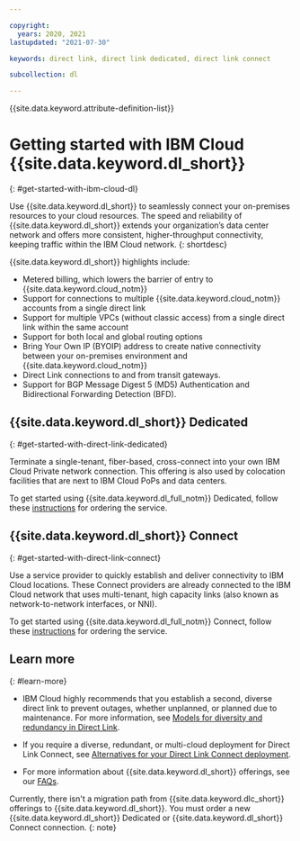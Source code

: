 ```yaml
---

copyright:
  years: 2020, 2021
lastupdated: "2021-07-30"

keywords: direct link, direct link dedicated, direct link connect

subcollection: dl

---
```


{{site.data.keyword.attribute-definition-list}}

# Getting started with IBM Cloud {{site.data.keyword.dl_short}}
{: #get-started-with-ibm-cloud-dl}

Use {{site.data.keyword.dl_short}} to seamlessly connect your on-premises resources to your cloud resources. The speed and reliability of {{site.data.keyword.dl_short}} extends your organization’s data center network and offers more consistent, higher-throughput connectivity, keeping traffic within the IBM Cloud network.
{: shortdesc}

{{site.data.keyword.dl_short}} highlights include:

* Metered billing, which lowers the barrier of entry to {{site.data.keyword.cloud_notm}}
* Support for connections to multiple {{site.data.keyword.cloud_notm}} accounts from a single direct link
* Support for multiple VPCs (without classic access) from a single direct link within the same account
* Support for both local and global routing options
* Bring Your Own IP (BYOIP) address to create native connectivity between your on-premises environment and {{site.data.keyword.cloud_notm}} 
* Direct Link connections to and from transit gateways.
* Support for BGP Message Digest 5 (MD5) Authentication and Bidirectional Forwarding Detection (BFD).

## {{site.data.keyword.dl_short}} Dedicated
{: #get-started-with-direct-link-dedicated}

Terminate a single-tenant, fiber-based, cross-connect into your own IBM Cloud Private network connection. This offering is also used by colocation facilities that are next to IBM Cloud PoPs and data centers.

To get started using {{site.data.keyword.dl_full_notm}} Dedicated, follow these [instructions](/docs/dl?topic=dl-how-to-order-ibm-cloud-dl-dedicated) for ordering the service.

## {{site.data.keyword.dl_short}} Connect
{: #get-started-with-direct-link-connect}

Use a service provider to quickly establish and deliver connectivity to IBM Cloud locations. These Connect providers are already connected to the IBM Cloud network that uses multi-tenant, high capacity links (also known as network-to-network interfaces, or NNI).  

To get started using {{site.data.keyword.dl_full_notm}} Connect, follow these [instructions](/docs/dl?topic=dl-how-to-order-ibm-cloud-dl-connect) for ordering the service.

## Learn more
{: #learn-more}

* IBM Cloud highly recommends that you establish a second, diverse direct link to prevent outages, whether unplanned, or planned due to maintenance. For more information, see [Models for diversity and redundancy in Direct Link](/docs/dl?topic=dl-models-for-diversity-and-redundancy-in-direct-link).

* If you require a diverse, redundant, or multi-cloud deployment for Direct Link Connect, see [Alternatives for your Direct Link Connect deployment](/docs/dl?topic=dl-alternatives-for-your-ibm-cloud-direct-link-deployment).

* For more information about {{site.data.keyword.dl_short}} offerings, see our [FAQs](/docs/dl?topic=dl-faqs).

Currently, there isn't a migration path from {{site.data.keyword.dlc_short}} offerings to {{site.data.keyword.dl_short}}. You must order a new {{site.data.keyword.dl_short}} Dedicated or {{site.data.keyword.dl_short}} Connect connection.
{: note}
